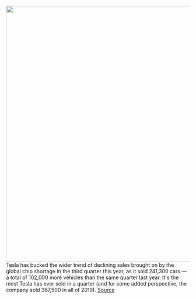 <img src='https://cdn.vox-cdn.com/thumbor/LqW2u9JLkMGDGCGL7qjrCvO1Yek=/0x0:2040x1360/1200x800/filters:focal(857x517:1183x843)/cdn.vox-cdn.com/uploads/chorus_image/image/69941647/tesla_model_3_0638.0.jpg' width='700px' /><br/>
Tesla has bucked the wider trend of declining sales brought on by the global chip shortage in the third quarter this year, as it sold 241,300 cars — a total of 102,000 more vehicles than the same quarter last year. It's the most Tesla has ever sold in a quarter (and for some added perspective, the company sold 367,500 in all of 2019).
<a href='https://www.theverge.com/2021/10/2/22704830/tesla-sold-241300-cars-third-quarter'> Source <a/>